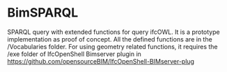 # BimSPARQL
SPARQL query with extended functions for query ifcOWL. It is a prototype implementation as proof of concept.
All the defined functions are in the /Vocabularies folder.
For using geometry related functions, it requires the /exe folder of IfcOpenShell Bimserver plugin in https://github.com/opensourceBIM/IfcOpenShell-BIMserver-plug
